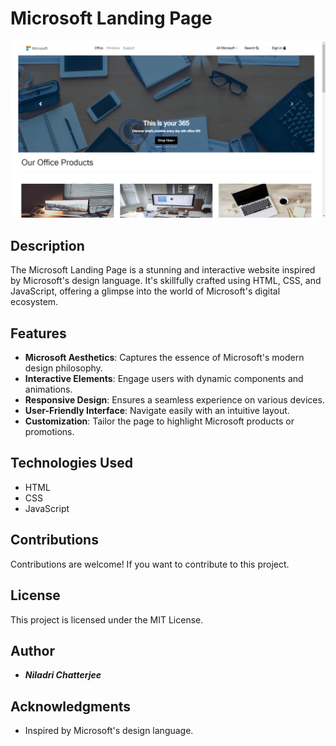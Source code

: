 # Microsoft Landing Page

![Website Screenshot](https://github.com/niladri-1/Microsoft-landing-page/blob/main/src/Demo.png)

## Description

The Microsoft Landing Page is a stunning and interactive website inspired by Microsoft's design language. It's skillfully crafted using HTML, CSS, and JavaScript, offering a glimpse into the world of Microsoft's digital ecosystem.

## Features

- **Microsoft Aesthetics**: Captures the essence of Microsoft's modern design philosophy.
- **Interactive Elements**: Engage users with dynamic components and animations.
- **Responsive Design**: Ensures a seamless experience on various devices.
- **User-Friendly Interface**: Navigate easily with an intuitive layout.
- **Customization**: Tailor the page to highlight Microsoft products or promotions.

## Technologies Used

- HTML
- CSS
- JavaScript

## Contributions

Contributions are welcome! If you want to contribute to this project.

## License

This project is licensed under the MIT License.

## Author

- ***Niladri Chatterjee***

## Acknowledgments

- Inspired by Microsoft's design language.

